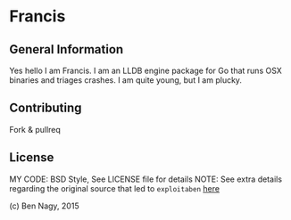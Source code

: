 # Francis

## General Information

Yes hello I am Francis. I am an LLDB engine package for Go that runs OSX binaries and triages crashes. I am quite young, but I am plucky.

## Contributing

Fork & pullreq

## License

MY CODE: BSD Style, See LICENSE file for details
NOTE: See extra details regarding the original source that led to `exploitaben` [here](exploitaben/LICENSE.md)

(c) Ben Nagy, 2015
